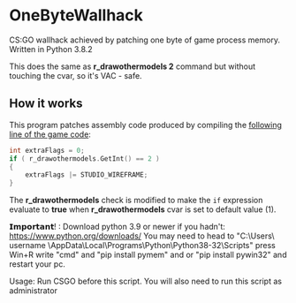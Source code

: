 # OneByteWallhack
CS:GO wallhack achieved by patching one byte of game process memory. Written in Python 3.8.2

This does the same as **r_drawothermodels 2** command but without touching the cvar, so it's VAC - safe.

## How it works
This program patches assembly code produced by compiling the [following line of the game code](https://github.com/ValveSoftware/source-sdk-2013/blob/0d8dceea4310fde5706b3ce1c70609d72a38efdf/mp/src/game/client/c_baseanimating.cpp#L3149):
```cpp
int extraFlags = 0;
if ( r_drawothermodels.GetInt() == 2 )
{	
    extraFlags |= STUDIO_WIREFRAME;	
}
```

The **r_drawothermodels** check is modified to make the `if` expression evaluate to **true** when **r_drawothermodels** cvar is set to default value (1).

𝗜𝗺𝗽𝗼𝗿𝘁𝗮𝗻𝘁! :
Download python 3.9 or newer if you hadn't: https://www.python.org/downloads/
You may need to head to "C:\Users\ username \AppData\Local\Programs\Python\Python38-32\Scripts" press Win+R write "cmd" and "pip install pymem" and or "pip install pywin32" and restart your pc.

Usage: 
Run CSGO before this script. You will also need to run this script as administrator
